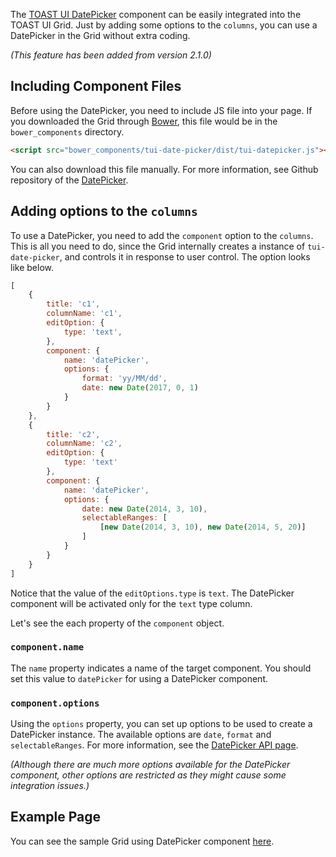 The [TOAST UI DatePicker](https://github.com/nhnent/tui.date-picker) component can be easily integrated into the TOAST UI Grid. Just by adding some options to the `columns`, you can use a DatePicker in the Grid without extra coding.

*(This feature has been added from version 2.1.0)*

## Including Component Files

Before using the DatePicker, you need to include JS file into your page. If you downloaded the Grid through [Bower](http://bower.io), this file would be in the `bower_components` directory.

```html
<script src="bower_components/tui-date-picker/dist/tui-datepicker.js"></script>
```

You can also download this file manually. For more information, see
Github repository of the [DatePicker](https://github.com/nhnent/tui.date-picker).

## Adding options to the `columns `

To use a DatePicker, you need to add the `component` option to the `columns`. This is all you need to do, since the Grid internally creates a instance of `tui-date-picker`, and controls it in response to user control. The option looks like below.

```javascript
[
    {
        title: 'c1',
        columnName: 'c1',
        editOption: {
            type: 'text',
        },
        component: {
            name: 'datePicker',
            options: {
                format: 'yy/MM/dd',
                date: new Date(2017, 0, 1)
            }
        }
    },
    {
        title: 'c2',
        columnName: 'c2',
        editOption: {
            type: 'text'
        },
        component: {
            name: 'datePicker',
            options: {
                date: new Date(2014, 3, 10),
                selectableRanges: [
                    [new Date(2014, 3, 10), new Date(2014, 5, 20)]
                ]
            }
        }
    }
]
```

Notice that the value of the `editOptions.type` is `text`. The DatePicker component will be activated only for the `text` type column.

Let's see the each property of the `component` object.

### `component.name`

The `name` property indicates a name of the target component. You should set this value to `datePicker` for using a DatePicker component.

### `component.options`

Using the `options` property, you can set up options to be used to create a DatePicker instance. The available options are `date`, `format` and `selectableRanges`. For more information, see the [DatePicker API page](http://nhnent.github.io/tui.date-picker/latest).

*(Although there are much more options available for the DatePicker component, other options are restricted as they might cause some integration issues.)*

## Example Page

You can see the sample Grid using DatePicker component [here](https://nhnent.github.io/tui.grid/api/tutorial-example08-using-datepicker.html).
